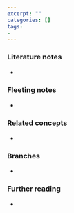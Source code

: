 ```yaml
---
excerpt: ""
categories: []
tags:
-
---
```


### Literature notes
- 

### Fleeting notes
- 

### Related concepts
- 

### Branches
- 

### Further reading
- 